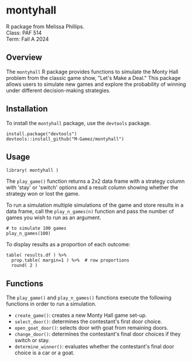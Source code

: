 # montyhall
R package from Melissa Phillips. <br>
Class: PAF 514  
Term: Fall A 2024

## Overview
The `montyhall` R package provides functions to simulate the Monty Hall problem from the classic game show, "Let's Make a Deal." This package allows users to simulate new games and explore the probability of winning under different decision-making strategies. 

## Installation
To install the `montyhall` package, use the `devtools` package. 
```
install.package("devtools")
devtools::install_github("M-Gamez/montyhall")
```
## Usage

`library( montyhall )`

The `play_game()` function returns a 2x2 data frame
with a strategy column with 'stay' or 'switch' options
and a result column showing whether the strategy won or lost the game.

To run a simulation multiple simulations of the game and store results in a data frame, call the `play_n_games(n)` function and pass the number of games you wish to run as an argument. 
```
# to simulate 100 games
play_n_games(100)
```

To display results as a proportion of each outcome: 
```
table( results.df ) %>% 
  prop.table( margin=1 ) %>%  # row proportions
  round( 2 )
```
## Functions
The `play_game()` and  `play_n_games()` functions execute the following functions in order to run a simulation. 
*  `create_game()`: creates a new Monty Hall game set-up.
*  `select_door()`: determines the contestant's first door choice.
*  `open_goat_door()`: selects door with goat from remaining doors. 
*  `change_door()`: determines the contestant's final door choices if they switch or stay.
*  `determine_winner()`: evaluates whether the contestant's final door choice is a car or a goat.
